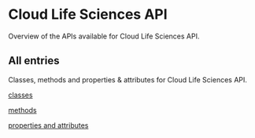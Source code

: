 [
This is a templated file. Adding content to this file may result in it being
reverted. Instead, if you want to place additional content, create an
"overview_content.md" file in `docs/` directory. The Sphinx tool will
pick up on the content and merge the content.
]: #

# Cloud Life Sciences API

Overview of the APIs available for Cloud Life Sciences API.

## All entries

Classes, methods and properties & attributes for
Cloud Life Sciences API.

[classes](https://cloud.google.com/python/docs/reference/lifesciences/latest/summary_class.html)

[methods](https://cloud.google.com/python/docs/reference/lifesciences/latest/summary_method.html)

[properties and
attributes](https://cloud.google.com/python/docs/reference/lifesciences/latest/summary_property.html)
